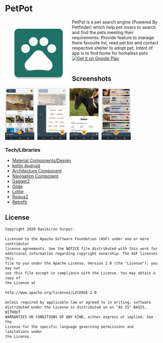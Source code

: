 # PetPot
<img src="https://github.com/AndroidKiran/PetPot/blob/master/app/src/main/ic_launcher-web.png" align="left" width="200" hspace="10" vspace="10">
PetPot is a pet search engine (Powered By Petfinder) which help pet lovers to search and find the pets meeting their requirements.
Provide feature to manage there favouite list, read pet bio and contact respective shelter to adopt pet. Intent of app is to find home for homeless pets<br/>

<a href="https://play.google.com/store/apps/details?id=com.droid47.petpot.free">
    <img alt="Get it on Google Play"
        height="80"
        src="https://play.google.com/intl/en_us/badges/images/generic/en_badge_web_generic.png" />
</a>
</div>
</br></br>

## Screenshots
<div style="display:flex;" >
<img  src="screenshots/screenshot_2.png" width="19%" >
<img style="margin-left:10px;" src="screenshots/screenshot_3.png" width="19%" >
<img style="margin-left:10px;" src="screenshots/screenshot_4.png" width="19%" >
<img style="margin-left:10px;" src="screenshots/screenshot_5.png" width="19%" >
</div>

### Tech/Libraries

* <a href="https://material.io/develop/android">Material Components/Design</a>
* <a href="https://developer.android.com/kotlin#:~:text=Kotlin%20is%20a%20modern%20statically,developer%20satisfaction%2C%20and%20code%20safety">kotlin Android</a>
* <a href="https://developer.android.com/topic/libraries/architecture">Architecture Component</a>
* <a href="https://developer.android.com/guide/navigation/navigation-getting-started">Navigation Component</a>
* <a href="https://dagger.dev/">Dagger2</a>
* <a href="https://bumptech.github.io/glide/">Glide</a>
* <a href="https://github.com/airbnb/lottie-android">Lottie</a>
* <a href="https://github.com/ReactiveX/RxAndroid">Rxjava2</a>
* <a href="https://square.github.io/retrofit/">Retrofit</a>


## License

```
Copyright 2020 Ravikiran Surpur.

Licensed to the Apache Software Foundation (ASF) under one or more contributor
license agreements. See the NOTICE file distributed with this work for
additional information regarding copyright ownership. The ASF licenses this
file to you under the Apache License, Version 2.0 (the "License"); you may not
use this file except in compliance with the License. You may obtain a copy of
the License at

http://www.apache.org/licenses/LICENSE-2.0

Unless required by applicable law or agreed to in writing, software
distributed under the License is distributed on an "AS IS" BASIS, WITHOUT
WARRANTIES OR CONDITIONS OF ANY KIND, either express or implied. See the
License for the specific language governing permissions and limitations under
the License.
```